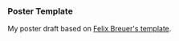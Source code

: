 ### Poster Template

My poster draft based on [Felix Breuer's template](https://link.zhihu.com/?target=https%3A//github.com/ugosan/svg-conference-poster).




